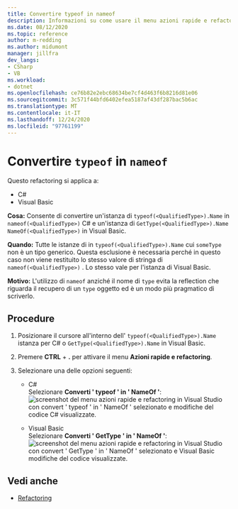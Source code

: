 ```yaml
---
title: Convertire typeof in nameof
description: Informazioni su come usare il menu azioni rapide e refactoring in Visual Studio per convertire typeof in NameOf in C# e GetType in NameOf in Visual Basic.
ms.date: 08/12/2020
ms.topic: reference
author: m-redding
ms.author: midumont
manager: jillfra
dev_langs:
- CSharp
- VB
ms.workload:
- dotnet
ms.openlocfilehash: ce76b82e2ebc68634be7cf4d463f6b8216d81e06
ms.sourcegitcommit: 3c571f44bfd6402efea5187af43df287bac5b6ac
ms.translationtype: MT
ms.contentlocale: it-IT
ms.lasthandoff: 12/24/2020
ms.locfileid: "97761199"
---
```

# <a name="convert-typeof-to-nameof"></a>Convertire `typeof` in `nameof`

Questo refactoring si applica a:

- C#
- Visual Basic

**Cosa:** Consente di convertire un'istanza di `typeof(<QualifiedType>).Name` in `nameof(<QualifiedType>)` C# e un'istanza di `GetType(<QualifiedType>).Name` `NameOf(<QualifiedType>)` in Visual Basic.

**Quando:**  Tutte le istanze di in `typeof(<QualifiedType>).Name` cui `someType` non è un tipo generico. Questa esclusione è necessaria perché in questo caso non viene restituito lo stesso valore di stringa di `nameof(<QualifiedType>)` . Lo stesso vale per l'istanza di Visual Basic.

**Motivo:** L'utilizzo di `nameof` anziché il nome di `type` evita la reflection che riguarda il recupero di un `type` oggetto ed è un modo più pragmatico di scriverlo.

## <a name="how-to"></a>Procedure

1. Posizionare il cursore all'interno dell' `typeof(<QualifiedType>).Name` istanza per C# o `GetType(<QualifiedType>).Name` in Visual Basic.

2. Premere **CTRL** + **.** per attivare il menu **Azioni rapide e refactoring**.

3. Selezionare una delle opzioni seguenti:

    - C#
      <br>Selezionare **Converti ' typeof ' in ' NameOf '**: ![ screenshot del menu azioni rapide e refactoring in Visual Studio con convert ' typeof ' in ' NameOf ' selezionato e modifiche del codice C# visualizzate.](media/convert-type-of.PNG)

    - Visual Basic
      <br>Selezionare **Converti ' GetType ' in ' NameOf '**: ![ screenshot del menu azioni rapide e refactoring in Visual Studio con convert ' GetType ' in ' NameOf ' selezionato e Visual Basic modifiche del codice visualizzate.](media/convert-get-type.PNG)

## <a name="see-also"></a>Vedi anche

- [Refactoring](../refactoring-in-visual-studio.md)
